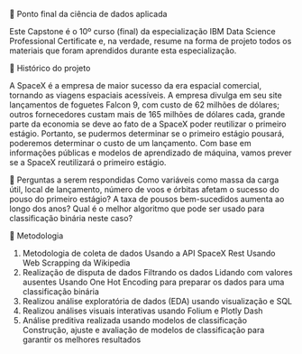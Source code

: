 🚀 Ponto final da ciência de dados aplicada

Este Capstone é o 10º curso (final) da especialização IBM Data Science Professional Certificate e, na verdade, resume na forma de projeto todos os materiais que foram aprendidos durante esta especialização.

📄 Histórico do projeto

A SpaceX é a empresa de maior sucesso da era espacial comercial, tornando as viagens espaciais acessíveis. A empresa divulga em seu site lançamentos de foguetes Falcon 9, com custo de 62 milhões de dólares; outros fornecedores custam mais de 165 milhões de dólares cada, grande parte da economia se deve ao fato de a SpaceX poder reutilizar o primeiro estágio. Portanto, se pudermos determinar se o primeiro estágio pousará, poderemos determinar o custo de um lançamento. Com base em informações públicas e modelos de aprendizado de máquina, vamos prever se a SpaceX reutilizará o primeiro estágio.

📄 Perguntas a serem respondidas
Como variáveis como massa da carga útil, local de lançamento, número de voos e órbitas afetam o sucesso do pouso do primeiro estágio?
A taxa de pousos bem-sucedidos aumenta ao longo dos anos?
Qual é o melhor algoritmo que pode ser usado para classificação binária neste caso?

📄 Metodologia

1. Metodologia de coleta de dados
Usando a API SpaceX Rest
Usando Web Scrapping da Wikipedia
2. Realização de disputa de dados
Filtrando os dados
Lidando com valores ausentes
Usando One Hot Encoding para preparar os dados para uma classificação binária
3. Realizou análise exploratória de dados (EDA) usando visualização e SQL
4. Realizou análises visuais interativas usando Folium e Plotly Dash
5. Análise preditiva realizada usando modelos de classificação
Construção, ajuste e avaliação de modelos de classificação para garantir os melhores resultados
​
